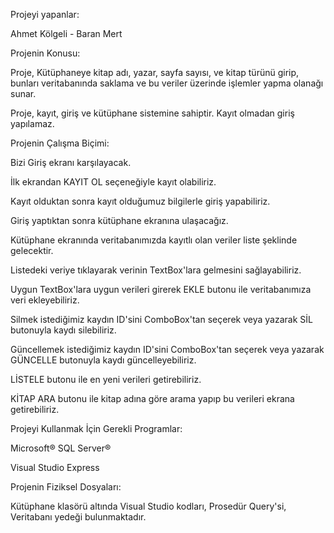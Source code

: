 Projeyi yapanlar: 

Ahmet Kölgeli - Baran Mert

Projenin Konusu:

Proje, Kütüphaneye kitap adı, yazar, sayfa sayısı, ve kitap türünü girip, 
bunları veritabanında saklama ve bu veriler üzerinde işlemler yapma olanağı sunar.

Proje, kayıt, giriş ve kütüphane sistemine sahiptir.
Kayıt olmadan giriş yapılamaz.

Projenin Çalışma Biçimi:

Bizi Giriş ekranı karşılayacak.

İlk ekrandan KAYIT OL seçeneğiyle kayıt olabiliriz.

Kayıt olduktan sonra kayıt olduğumuz bilgilerle giriş yapabiliriz.

Giriş yaptıktan sonra kütüphane ekranına ulaşacağız.

Kütüphane ekranında veritabanımızda kayıtlı olan veriler liste şeklinde gelecektir.

Listedeki veriye tıklayarak verinin TextBox'lara gelmesini sağlayabiliriz.

Uygun TextBox'lara uygun verileri girerek EKLE butonu ile 
veritabanımıza veri ekleyebiliriz.

Silmek istediğimiz kaydın ID'sini ComboBox'tan seçerek veya
yazarak SİL butonuyla kaydı silebiliriz.

Güncellemek istediğimiz kaydın ID'sini ComboBox'tan seçerek veya
yazarak GÜNCELLE butonuyla kaydı güncelleyebiliriz.

LİSTELE butonu ile en yeni verileri getirebiliriz.

KİTAP ARA butonu ile kitap adına göre arama yapıp bu verileri ekrana getirebiliriz.

Projeyi Kullanmak İçin Gerekli Programlar:

Microsoft® SQL Server®

Visual Studio Express

Projenin Fiziksel Dosyaları:

Kütüphane klasörü altında
Visual Studio kodları,
Prosedür Query'si,
Veritabanı yedeği bulunmaktadır.





